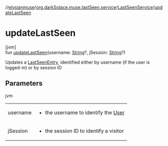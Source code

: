 //[elysianmuse](../../../index.md)/[org.darkSolace.muse.lastSeen.service](../index.md)/[LastSeenService](index.md)/[updateLastSeen](update-last-seen.md)

# updateLastSeen

[jvm]\
fun [updateLastSeen](update-last-seen.md)(username: [String](https://kotlinlang.org/api/latest/jvm/stdlib/kotlin/-string/index.html)?, jSession: [String](https://kotlinlang.org/api/latest/jvm/stdlib/kotlin/-string/index.html)?)

Updates a [LastSeenEntry](../../org.darkSolace.muse.lastSeen.model/-last-seen-entry/index.md), identified either by username (if the user is logged-in) or by session ID

## Parameters

jvm

| | |
|---|---|
| username | <ul><li>the username to identify the [User](../../org.darkSolace.muse.user.model/-user/index.md)</li></ul> |
| jSession | <ul><li>the session ID to identify a visitor</li></ul> |
